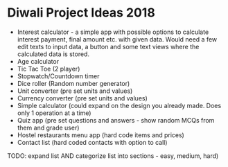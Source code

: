 # Diwali Project Ideas 2018
* Interest calculator - a simple app with possible options to calculate interest payment, final amount etc. with given data. Would need a few edit texts to input data, a button and some text views where the calculated data is stored.
* Age calculator
* Tic Tac Toe (2 player)
* Stopwatch/Countdown timer
* Dice roller (Random number generator)
* Unit converter (pre set units and values)
* Currency converter (pre set units and values)
* Simple calculator (could expand on the design you already made. Does only 1 operation at a time)
* Quiz app (pre set questions and answers - show random MCQs from them and grade user)
* Hostel restaurants menu app (hard code items and prices)
* Contact list (hard coded contacts with option to call)

TODO: expand list AND categorize list into sections - easy, medium, hard)
